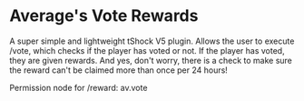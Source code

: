 # Average's Vote Rewards

A super simple and lightweight tShock V5 plugin. Allows the user to execute /vote, which checks if the player has voted or not. If the player has voted, they are given rewards. And yes, don't worry, there is a check to make sure the reward can't be claimed more than once per 24 hours!

Permission node for /reward: av.vote
